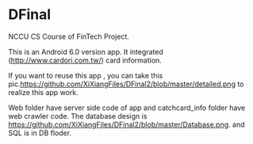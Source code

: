 # DFinal
NCCU CS Course of FinTech Project.

This is an Android 6.0 version app. It integrated (http://www.cardori.com.tw/) card information.

If you want to reuse this app , you can take this pic.https://github.com/XiXiangFiles/DFinal2/blob/master/detailed.png to realize this app work.

Web folder have server side code of app and catchcard_info folder have web crawler code. The database design is https://github.com/XiXiangFiles/DFinal2/blob/master/Database.png. and SQL is in DB floder.
